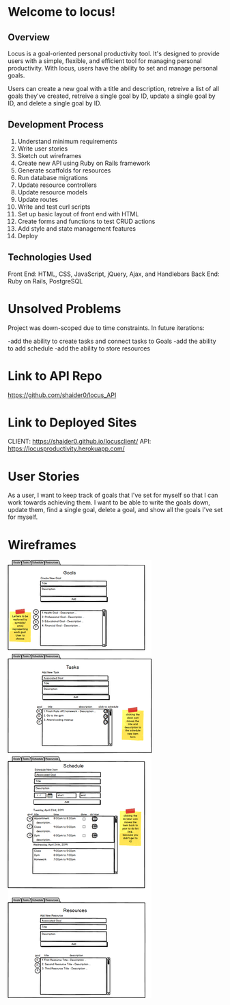 # Welcome to locus!

## Overview

Locus is a goal-oriented personal productivity tool. It's designed to provide users with a simple, flexible, and efficient tool for managing personal productivity. With locus, users have the ability to set and manage personal goals.

Users can create a new goal with a title and description, retreive a list of all goals they've created, retreive a single goal by ID, update a single goal by ID, and delete a single goal by ID.

## Development Process
1.  Understand minimum requirements
2.  Write user stories
3.  Sketch out wireframes
4.  Create new API using Ruby on Rails framework
5.  Generate scaffolds for resources
6.  Run database migrations
7.  Update resource controllers
8.  Update resource models
9.  Update routes
10. Write and test curl scripts
11. Set up basic layout of front end with HTML
12. Create forms and functions to test CRUD actions
13. Add style and state management features
14. Deploy

## Technologies Used
Front End: HTML, CSS, JavaScript, jQuery, Ajax, and Handlebars
Back End: Ruby on Rails, PostgreSQL

# Unsolved Problems

Project was down-scoped due to time constraints. In future iterations:

-add the ability to create tasks and connect tasks to Goals
-add the ability to add schedule
-add the ability to store resources

# Link to API Repo
https://github.com/shaider0/locus_API

# Link to Deployed Sites
CLIENT: https://shaider0.github.io/locusclient/
API: https://locusproductivity.herokuapp.com/

# User Stories
As a user, I want to keep track of goals that I've set for myself so that I can
work towards achieving them. I want to be able to write the goals down,
update them, find a single goal, delete a goal, and show all the goals I've
set for myself.

# Wireframes
![](./LocusWireframe.png)
